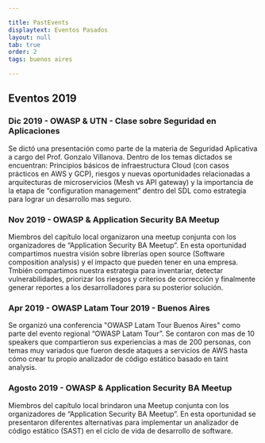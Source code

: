 ```yaml
---

title: PastEvents
displaytext: Eventos Pasados
layout: null
tab: true
order: 2
tags: buenos aires

---
```


## Eventos 2019

### Dic 2019 - OWASP & UTN - Clase sobre Seguridad en Aplicaciones 
Se dictó una presentación como parte de la materia de Seguridad Aplicativa a cargo del Prof. Gonzalo Villanova.
Dentro de los temas dictados se encuentran: Principios básicos de infraestructura Cloud (con casos prácticos en AWS y GCP), riesgos y nuevas oportunidades relacionadas a arquitecturas de microservicios (Mesh vs API gateway) y la importancia de la etapa de “configuration management” dentro del SDL como estrategia para lograr un desarrollo mas seguro.

### Nov 2019 - OWASP & Application Security BA Meetup
 Miembros del capítulo local organizaron una meetup conjunta con los organizadores de “Application Security BA Meetup”. En esta oportunidad compartimos nuestra visión sobre librerías open source (Software composition analysis) y el impacto que pueden tener en una empresa. Tmbién compartimos nuestra estrategia para inventariar, detectar vulnerabilidades, priorizar los riesgos y criterios de corrección y finalmente generar reportes a los desarrolladores para su posterior solución. 

### Apr 2019 - OWASP Latam Tour 2019 - Buenos Aires
Se organizó una conferencia "OWASP Latam Tour Buenos Aires" como parte del evento regional “OWASP Latam Tour”. Se contaron con mas de 10 speakers que compartieron sus experiencias a mas de 200 personas, con temas muy variados que fueron desde ataques a servicios de AWS hasta cómo crear tu propio analizador de código estático basado en taint analysis.  

### Agosto 2019 - OWASP & Application Security BA Meetup
Miembros del capítulo local brindaron una Meetup conjunta con los organizadores de “Application Security BA Meetup”.  En esta oportunidad se presentaron diferentes alternativas para implementar un analizador de código estático (SAST) en el ciclo de vida de desarrollo de software.
